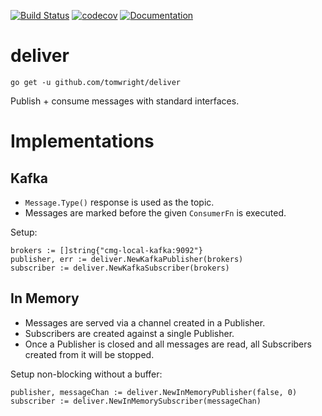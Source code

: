 [![Build Status](https://travis-ci.org/TomWright/deliver.svg?branch=master)](https://travis-ci.org/TomWright/deliver)
[![codecov](https://codecov.io/gh/TomWright/deliver/branch/master/graph/badge.svg)](https://codecov.io/gh/TomWright/deliver)
[![Documentation](https://godoc.org/github.com/TomWright/deliver?status.svg)](https://godoc.org/github.com/TomWright/deliver)

# deliver

```
go get -u github.com/tomwright/deliver
```

Publish + consume messages with standard interfaces.

# Implementations

## Kafka

- `Message.Type()` response is used as the topic.
- Messages are marked before the given `ConsumerFn` is executed. 

Setup:
```
brokers := []string{"cmg-local-kafka:9092"}
publisher, err := deliver.NewKafkaPublisher(brokers)
subscriber := deliver.NewKafkaSubscriber(brokers)
```

## In Memory

- Messages are served via a channel created in a Publisher.
- Subscribers are created against a single Publisher.
- Once a Publisher is closed and all messages are read, all Subscribers created from it will be stopped.

Setup non-blocking without a buffer:
```
publisher, messageChan := deliver.NewInMemoryPublisher(false, 0)
subscriber := deliver.NewInMemorySubscriber(messageChan)
```